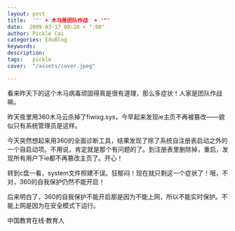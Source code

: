 ```yaml
---
layout: post  
title:  '"' + 木马是团队作战  + '"'
date:  2009-03-17 09:20 + ":00" 
author: Pickle Cai  
categories: EduBlog  
keywords: 
description:   
tags:	pickle   
cover:  "/assets/cover.jpeg"  

---  
```

    
看来昨天下的这个木马病毒顽固得真是很有道理，那么多症状！人家是团队作战嘛。



昨天夜里用360木马云杀掉了fiwixg.sys，今早起来发现ie主页不再被篡改——貌似只有系统管理员是这样。



今天突然想起来用360的全面诊断工具，结果发现了除了系统自注册表启动之外的一个自启动项。不用说，肯定就是那个有问题的了。到注册表里删除掉，重启，发现所有用户下ie都不再篡改主页了。开心！



转到c盘一看，system文件照建不误。狂郁闷！现在就只剩这一个症状了！哦，不对，360的自我保护仍然不能开启！



 



后来明白了，360的自我保护不能开启那是因为不能上网，所以不能实时保护。不能上网是因为在安全模式下运行。



 



		    
 中国教育在线·教育人

